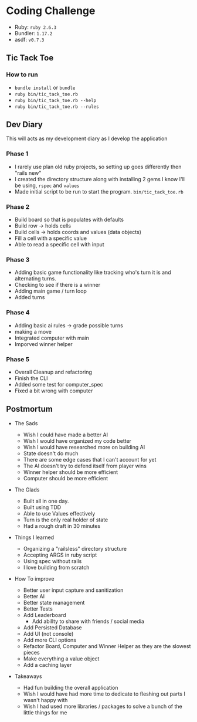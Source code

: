 # Coding Challenge

- Ruby: `ruby 2.6.3`
- Bundler: `1.17.2`
- asdf: `v0.7.3`

## Tic Tack Toe

### How to run

- `bundle install` or `bundle`
- `ruby bin/tic_tack_toe.rb`
- `ruby bin/tic_tack_toe.rb --help` 
- `ruby bin/tic_tack_toe.rb --rules` 

## Dev Diary

This will acts as my development diary as I develop the application

### Phase 1

- I rarely use plan old ruby projects, so setting up goes differently then "rails new"
- I created the directory structure along with installing 2 gems I know I'll be using, `rspec` and `values`
- Made initial script to be run to start the program. `bin/tic_tack_toe.rb`

### Phase 2

- Build board so that is populates with defaults
- Build row -> holds cells
- Build cells -> holds coords and values (data objects)
- Fill a cell with a specific value
- Able to read a specific cell with input
  
### Phase 3

- Adding basic game functionality like tracking who's turn it is and alternating turns.
- Checking to see if there is a winner
- Adding main game / turn loop
- Added turns

### Phase 4

- Adding basic ai rules -> grade possible turns
- making a move
- Integrated computer with main
- Imporved winner helper

### Phase 5

- Overall Cleanup and refactoring
- Finish the CLI
- Added some test for computer_spec
- Fixed a bit wrong with computer

## Postmortum

- The Sads
  - Wish I could have made a better AI
  - Wish I would have organized my code better
  - Wish I would have researched more on building AI
  - State doesn't do much
  - There are some edge cases that I can't account for yet
  - The AI doesn't try to defend itself from player wins
  - Winner helper should be more efficient
  - Computer should be more efficient

- The Glads
  - Built all in one day.
  - Built using TDD
  - Able to use Values effectively
  - Turn is the only real holder of state
  - Had a rough draft in 30 minutes

- Things I learned
  - Organizing a "railsless" directory structure
  - Accepting ARGS in ruby script
  - Using spec without rails
  - I love building from scratch

- How To improve
  - Better user input capture and sanitization
  - Better AI
  - Better state management
  - Better Tests
  - Add Leaderboard
    - Add abillty to share with friends / social media
  - Add Persisted Database
  - Add UI (not console)
  - Add more CLI options
  - Refactor Board, Computer and Winner Helper as they are the slowest pieces
  - Make everything a value object
  - Add a caching layer

- Takeaways
  - Had fun building the overall application
  - Wish I would have had more time to dedicate to fleshing out parts I wasn't happy with
  - Wish I had used more libraries / packages to solve a bunch of the little things for me
  